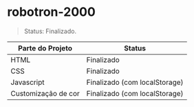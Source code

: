 # robotron-2000

>Status: Finalizado.

| Parte do Projeto | Status |
| ---------------- | ------ |
| HTML  | Finalizado |
| CSS   | Finalizado |
| Javascript  | Finalizado (com localStorage) |
| Customização de cor | Finalizado (com localStorage) |
